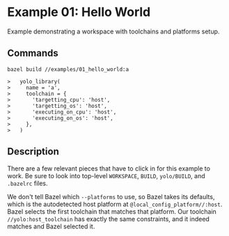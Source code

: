 # Example 01: Hello World

Example demonstrating a workspace with toolchains and platforms setup.

## Commands

```
bazel build //examples/01_hello_world:a

>   yolo_library(
>     name = 'a',
>     toolchain = {
>       'targetting_cpu': 'host',
>       'targetting_os': 'host',
>       'executing_on_cpu': 'host',
>       'executing_on_os': 'host',
>     },
>   )
```

## Description

There are a few relevant pieces that have to click in for this example to work.
Be sure to look into top-level `WORKSPACE`, `BUILD`, `yolo/BUILD`, and
`.bazelrc` files.

We don't tell Bazel which `--platforms` to use, so Bazel takes its defaults, which is
the autodetected host platform at `@local_config_platform//:host`. Bazel selects
the first toolchain that matches that platform. Our toolchain
`//yolo:host_toolchain` has exactly the same constraints, and it indeed matches
and Bazel selected it.
